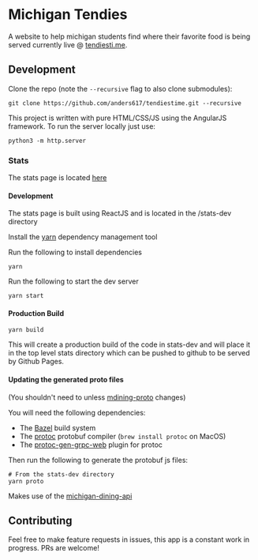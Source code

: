 # Michigan Tendies

A website to help michigan students find where their favorite food is being served currently live @ [tendiesti.me](https://tendiesti.me).

## Development

Clone the repo (note the `--recursive` flag to also clone submodules):
```shell
git clone https://github.com/anders617/tendiestime.git --recursive
```

This project is written with pure HTML/CSS/JS using the AngularJS framework. To run the server locally just use:
```
python3 -m http.server
```

### Stats
The stats page is located [here](https://tendiesti.me/stats)
#### Development
The stats page is built using ReactJS and is located in the /stats-dev directory

Install the [yarn](https://yarnpkg.com/en/docs/install#mac-stable) dependency management tool

Run the following to install dependencies
```shell
yarn
```
Run the following to start the dev server
```shell
yarn start
```

#### Production Build
```shell
yarn build
```
This will create a production build of the code in stats-dev and will place it in the top level stats directory which can be pushed to github to be served by Github Pages.

#### Updating the generated proto files
(You shouldn't need to unless [mdining-proto](https://github.com/anders617/mdining-proto) changes)

You will need the following dependencies:
* The [Bazel](https://docs.bazel.build/versions/master/install.html) build system
* The [protoc](https://github.com/protocolbuffers/protobuf#protocol-compiler-installation) protobuf compiler (`brew install protoc` on MacOS)
* The [protoc-gen-grpc-web](https://github.com/grpc/grpc-web#code-generator-plugin) plugin for protoc

Then run the following to generate the protobuf js files:
```shell
# From the stats-dev directory
yarn proto
```

Makes use of the [michigan-dining-api](https://michigan-dining-api.herokuapp.com)

## Contributing

Feel free to make feature requests in issues, this app is a constant work in progress. PRs are welcome!
